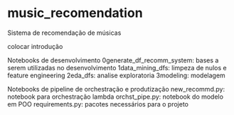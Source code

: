# music_recomendation
Sistema de recomendação de músicas

colocar introdução

Notebooks de desenvolvimento
0generate_df_recomm_system: bases a serem utilizadas no desenvolvimento
1data_mining_dfs: limpeza de nulos e feature engineering
2eda_dfs: analise exploratoria
3modeling: modelagem


Notebooks de pipeline de orchestração e produtização
new_recommd.py: notebook para orchestração lambda
orchst_pipe.py: notebook do modelo em POO
requirements.py: pacotes necessários para o projeto